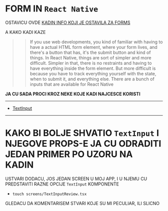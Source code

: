 # FORM IN `React Native`

OSTAVICU OVDE [KADIN INFO KOJI JE OSTAVILA ZA FORMS](https://kadikraman.github.io/react-native-v2/forms)

A KAKO KADI KAZE

>> If you use web developments, you kind of familiar with having to have a actual HTML form element, where your form lives, and there's a button that has, it's the submit button and kind of things. In React Native, things are sort of simpler and more difficult. Simpler in that, there is no restraints and having to have everything inside the form element.
>> But more difficult is because you have to track everything yourself with the state, when to submit it, and everything else. There are a bunch of inputs that are available for React Native

**JA CU SADA PROCI KROZ NEKE KOJE KADI NAJCESCE KORISTI**

***

- [TextInput](https://reactnative.dev/docs/textinput)

***

# KAKO BI BOLJE SHVATIO `TextInput` I NJEGOVE PROPS-E JA CU ODRADITI JEDAN PRIMER PO UZORU NA KADIN

USTVARI DODACU, JOS JEDAN SCREEN U MOJ APP, I U NJEMU CU PREDSTAVITI RAZNE OPCIJE `TextInput` KOMPONENTE

- `touch screens/TextInputReview.tsx`

GLEDACU DA KOMENTARISEM STVARI KOJE SU MI PECULIAR, ILI SLICNO

```tsx

```
